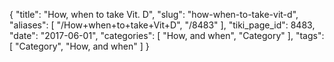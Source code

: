{
    "title": "How, when to take Vit. D",
    "slug": "how-when-to-take-vit-d",
    "aliases": [
        "/How+when+to+take+Vit+D",
        "/8483"
    ],
    "tiki_page_id": 8483,
    "date": "2017-06-01",
    "categories": [
        "How, and when",
        "Category"
    ],
    "tags": [
        "Category",
        "How, and when"
    ]
}